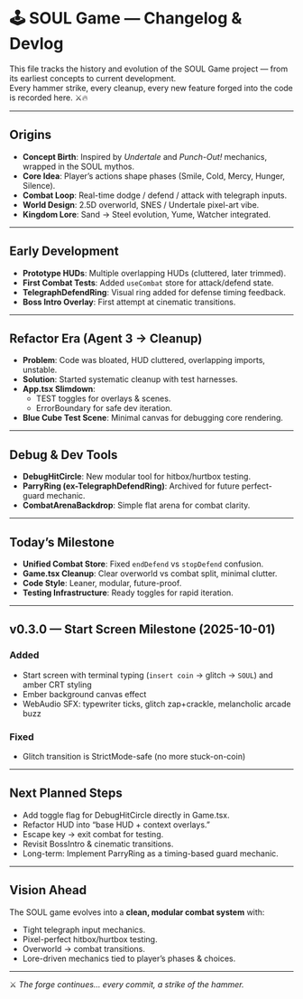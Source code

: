 # 🕹 SOUL Game — Changelog & Devlog

This file tracks the history and evolution of the SOUL Game project — from its earliest concepts to current development.  
Every hammer strike, every cleanup, every new feature forged into the code is recorded here. ⚔️🔥  

---

## Origins  
- **Concept Birth**: Inspired by *Undertale* and *Punch-Out!* mechanics, wrapped in the SOUL mythos.  
- **Core Idea**: Player’s actions shape phases (Smile, Cold, Mercy, Hunger, Silence).  
- **Combat Loop**: Real-time dodge / defend / attack with telegraph inputs.  
- **World Design**: 2.5D overworld, SNES / Undertale pixel-art vibe.  
- **Kingdom Lore**: Sand → Steel evolution, Yume, Watcher integrated.  

---

## Early Development  
- **Prototype HUDs**: Multiple overlapping HUDs (cluttered, later trimmed).  
- **First Combat Tests**: Added `useCombat` store for attack/defend state.  
- **TelegraphDefendRing**: Visual ring added for defense timing feedback.  
- **Boss Intro Overlay**: First attempt at cinematic transitions.  

---

## Refactor Era (Agent 3 → Cleanup)  
- **Problem**: Code was bloated, HUD cluttered, overlapping imports, unstable.  
- **Solution**: Started systematic cleanup with test harnesses.  
- **App.tsx Slimdown**:  
  - TEST toggles for overlays & scenes.  
  - ErrorBoundary for safe dev iteration.  
- **Blue Cube Test Scene**: Minimal canvas for debugging core rendering.  

---

## Debug & Dev Tools  
- **DebugHitCircle**: New modular tool for hitbox/hurtbox testing.  
- **ParryRing (ex-TelegraphDefendRing)**: Archived for future perfect-guard mechanic.  
- **CombatArenaBackdrop**: Simple flat arena for combat clarity.  

---

## Today’s Milestone  
- **Unified Combat Store**: Fixed `endDefend` vs `stopDefend` confusion.  
- **Game.tsx Cleanup**: Clear overworld vs combat split, minimal clutter.  
- **Code Style**: Leaner, modular, future-proof.  
- **Testing Infrastructure**: Ready toggles for rapid iteration.  

---

## v0.3.0 — Start Screen Milestone (2025-10-01)  
### Added  
- Start screen with terminal typing (`insert coin` → glitch → `SOUL`) and amber CRT styling  
- Ember background canvas effect  
- WebAudio SFX: typewriter ticks, glitch zap+crackle, melancholic arcade buzz  

### Fixed  
- Glitch transition is StrictMode-safe (no more stuck-on-coin)  

---

## Next Planned Steps  
- Add toggle flag for DebugHitCircle directly in Game.tsx.  
- Refactor HUD into “base HUD + context overlays.”  
- Escape key → exit combat for testing.  
- Revisit BossIntro & cinematic transitions.  
- Long-term: Implement ParryRing as a timing-based guard mechanic.  

---

## Vision Ahead  
The SOUL game evolves into a **clean, modular combat system** with:  
- Tight telegraph input mechanics.  
- Pixel-perfect hitbox/hurtbox testing.  
- Overworld → combat transitions.  
- Lore-driven mechanics tied to player’s phases & choices.  

---

⚔️ *The forge continues… every commit, a strike of the hammer.*  
